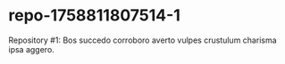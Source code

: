 # repo-1758811807514-1
Repository #1: Bos succedo corroboro averto vulpes crustulum charisma ipsa aggero.
